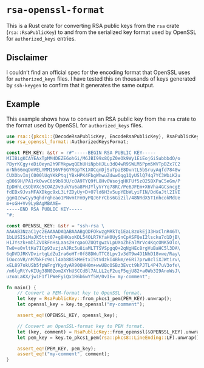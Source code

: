 # `rsa-openssl-format`

This is a Rust crate for converting RSA public keys from the `rsa` crate (`rsa::RsaPublicKey`)
to and from the serialized key format used by OpenSSL for `authorized_keys` entries.

## Disclaimer

I couldn’t find an official spec for the encoding format that OpenSSL uses for `authorized_keys`
files. I have tested this on thousands of keys generated by `ssh-keygen` to confirm that it
generates the same output.

## Example

This example shows how to convert an RSA public key from the `rsa` crate to the
format used by OpenSSL for `authorized_keys` files.

```rust
use rsa::{pkcs1::{DecodeRsaPublicKey, EncodeRsaPublicKey}, RsaPublicKey};
use rsa_openssl_format::AuthorizedKeysFormat;

const PEM_KEY: &str = r#"-----BEGIN RSA PUBLIC KEY-----
MIIBigKCAYEAxTpMM4DEZE6ohGi/M6JBI99x8QpZ0eOk9Wy1EiEojGiSubbbdO/o
PByrKCgy+eDi0eyn2h9FMkpwqQEhUHiNpbHJLu3dQ4wR9SWLM5Ppm5WVTpBZx7C2
mrNh66mqDmVELYMM1S6VF6GYRGpTK1XOCqnDjSuTpaE8DvntL5bSruyAqfd7848w
CUXObvImjC000lUqYKkPtqjYBxHPK4FbgWhwuZdwwOqg1QyUSlQ74q7YC3WbiK2u
qB069H/PA1rk0wvC6b9b93U/cOA9TYQ9fL8Hv0WsojqHKFUf5zO25BXPaC5eGm/P
IpDHhLcSObVXc5COAZJv3ukYu6a8PHJYlyVrYq78RC/Pe6JFEm+X6Vha4GCsncgE
fdEBx9JvsMFAXDkgc9xL3LfZDyUy+D+O7ld6H3v5upYEbWLyiFIN/DdGaJtl2IVE
ggnQZewCyy9qhdrqheao1PNvmtFm9yPQJ6FrCbs6Gi2il/48NRdX5T1nhcokMdUe
m+sGH+Vv9LyBAgMBAAE=
-----END RSA PUBLIC KEY-----
"#;

const OPENSSL_KEY: &str = "ssh-rsa \
AAAAB3NzaC1yc2EAAAADAQABAAABgQDFOkwzgMRkTqiEaL8zokEj33HxClnR46T\
1bLUSISiMaJK5ttt07+g8HKsoKDL54OLR7KfaH0UySnCpASFQeI2lscku7d1DjB\
H1JYszk+mblZVOkFnHsLaas2HrqaoOZUQtgwzVLpUXoZhEalMrVc4KqcONK5Olo\
TwO+e0vltKu7ICp93vzjzAJRc5u8iaMLTTSVSpgqQ+2qNgHEc8rgVuBaHC5l3DA\
6qDVDJRKVDvirtgLdZuIra6oHTr0f88DWuTTC8Lpv1v3dT9w4D1NhD18vwe/Ray\
iOocoVR/nM7bkFc9oLl4ab88ikMeEtxI5tVdzkI4Bkm/e6Ri7prw8cliXJWtirv\
xEL897okUSb5fpWFrgYKydyAR90QHH0m+wwUBcOSBz3Evct9kPJTL4P47uV3ofe\
/m6lgRtYvKIUg38N0Zom2XYhUSCCdBl7ALLL2qF2uqF5qjU82+a0Wb3I9AnoWsJ\
uzoaLaKX/jw1F1flPWeFyiQx1R6b6wYf5W/0vIE= my-comment";

fn main() {
    // Convert a PEM-format key to OpenSSL format.    
    let key = RsaPublicKey::from_pkcs1_pem(PEM_KEY).unwrap();
    let openssl_key = key.to_openssl("my-comment");

    assert_eq!(OPENSSL_KEY, openssl_key);

    // Convert an OpenSSL-format key to PEM format.
    let (key, comment) = RsaPublicKey::from_openssl(&OPENSSL_KEY).unwrap();
    let pem_key = key.to_pkcs1_pem(rsa::pkcs8::LineEnding::LF).unwrap();

    assert_eq!(PEM_KEY, pem_key);
    assert_eq!("my-comment", comment);
}
```
